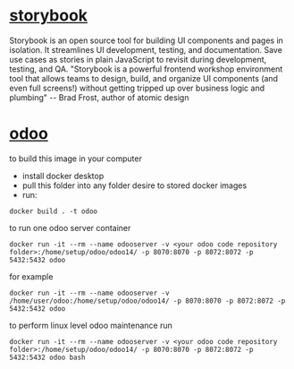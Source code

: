 # [storybook](https://github.com/akurey/aktech/tree/master/docker%20images/storybook)
Storybook is an open source tool for building UI components and pages in isolation. It streamlines UI development, testing, and documentation. Save use cases as stories in plain JavaScript to revisit during development, testing, and QA.
"Storybook is a powerful frontend workshop environment tool that allows teams to design, build, and organize UI components (and even full screens!) without getting tripped up over business logic and plumbing" -- Brad Frost, author of atomic design

# [odoo](https://github.com/akurey/aktech/tree/master/docker%20images/odoo) 

to build this image in your computer
- install docker desktop
- pull this folder into any folder desire to stored docker images
- run:  
```
docker build . -t odoo
```

to run one odoo server container 

```
docker run -it --rm --name odooserver -v <your odoo code repository folder>:/home/setup/odoo/odoo14/ -p 8070:8070 -p 8072:8072 -p 5432:5432 odoo 
```

for example
```
docker run -it --rm --name odooserver -v /home/user/odoo:/home/setup/odoo/odoo14/ -p 8070:8070 -p 8072:8072 -p 5432:5432 odoo 
```

to perform linux level odoo maintenance run
```
docker run -it --rm --name odooserver -v <your odoo code repository folder>:/home/setup/odoo/odoo14/ -p 8070:8070 -p 8072:8072 -p 5432:5432 odoo bash
```

